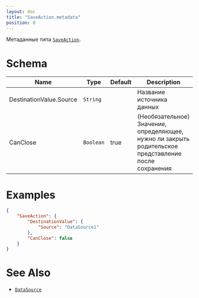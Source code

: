 ```yaml
---
layout: doc
title: "SaveAction.metadata"
position: 0
---
```


Метаданные типа [`SaveAction`](../).

# Schema

|Name|Type|Default|Description|
|----|----|----|-----------|
|DestinationValue.Source|`String`| |Название источника данных|
|CanClose|`Boolean`|true| (Необязательное) Значение, определяющее, нужно ли закрыть родительское представление после сохранения|



# Examples

```json
{
	"SaveAction": {
		"DestinationValue": {
			"Source": "DataSource1"
		},
		"CanClose": false
	}
}
```

# See Also

* [`DataSource`](../../../DataSources/)